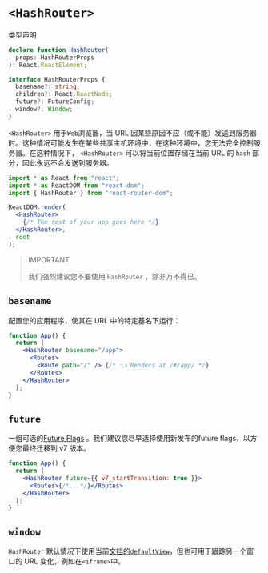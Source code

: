 # `<HashRouter>`

类型声明

```ts
declare function HashRouter(
  props: HashRouterProps
): React.ReactElement;

interface HashRouterProps {
  basename?: string;
  children?: React.ReactNode;
  future?: FutureConfig;
  window?: Window;
}
```

`<HashRouter>` 用于`Web`浏览器，当 URL 因某些原因不应（或不能）发送到服务器时。这种情况可能发生在某些共享主机环境中，在这种环境中，您无法完全控制服务器。在这种情况下， `<HashRouter>` 可以将当前位置存储在当前 URL 的 `hash` 部分，因此永远不会发送到服务器。

```jsx
import * as React from "react";
import * as ReactDOM from "react-dom";
import { HashRouter } from "react-router-dom";

ReactDOM.render(
  <HashRouter>
    {/* The rest of your app goes here */}
  </HashRouter>,
  root
);
```

> IMPORTANT
>
> 我们强烈建议您不要使用 `HashRouter` ，除非万不得已。

## `basename`

配置您的应用程序，使其在 URL 中的特定基名下运行：

```jsx
function App() {
  return (
    <HashRouter basename="/app">
      <Routes>
        <Route path="/" /> {/* 👈 Renders at /#/app/ */}
      </Routes>
    </HashRouter>
  );
}
```

## `future`

一组可选的[Future Flags](https://reactrouter.com/en/main/guides/api-development-strategy) 。我们建议您尽早选择使用新发布的future flags，以方便您最终迁移到 v7 版本。

```jsx
function App() {
  return (
    <HashRouter future={{ v7_startTransition: true }}>
      <Routes>{/*...*/}</Routes>
    </HashRouter>
  );
}
```

## `window`

`HashRouter` 默认情况下使用当前[文档的`defaultView`](https://developer.mozilla.org/en-US/docs/Web/API/Document/defaultView)，但也可用于跟踪另一个窗口的 URL 变化，例如在`<iframe>`中。